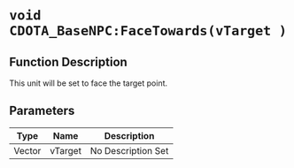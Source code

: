 # `void CDOTA_BaseNPC:FaceTowards(vTarget )`
## Function Description
This unit will be set to face the target point.
## Parameters
Type|Name|Description
--|--|--
Vector|vTarget|No Description Set
